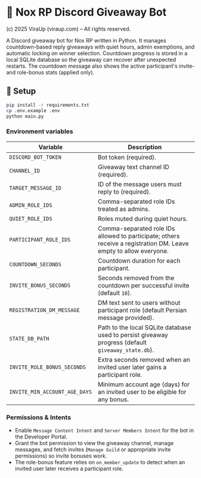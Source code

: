 # 🎁 Nox RP Discord Giveaway Bot  
(c) 2025 ViraUp (viraup.com) – All rights reserved.  

A Discord giveaway bot for Nox RP written in Python.
It manages countdown-based reply giveaways with quiet hours, admin exemptions, and automatic locking on winner selection.
Countdown progress is stored in a local SQLite database so the giveaway can recover after unexpected restarts.
The countdown message also shows the active participant's invite- and role-bonus stats (applied only).

## 🔧 Setup
```bash
pip install -r requirements.txt
cp .env.example .env
python main.py
```

### Environment variables

| Variable | Description |
| --- | --- |
| `DISCORD_BOT_TOKEN` | Bot token (required). |
| `CHANNEL_ID` | Giveaway text channel ID (required). |
| `TARGET_MESSAGE_ID` | ID of the message users must reply to (required). |
| `ADMIN_ROLE_IDS` | Comma-separated role IDs treated as admins. |
| `QUIET_ROLE_IDS` | Roles muted during quiet hours. |
| `PARTICIPANT_ROLE_IDS` | Comma-separated role IDs allowed to participate; others receive a registration DM. Leave empty to allow everyone. |
| `COUNTDOWN_SECONDS` | Countdown duration for each participant. |
| `INVITE_BONUS_SECONDS` | Seconds removed from the countdown per successful invite (default `10`). |
| `REGISTRATION_DM_MESSAGE` | DM text sent to users without participant role (default Persian message provided). |
| `STATE_DB_PATH` | Path to the local SQLite database used to persist giveaway progress (default `giveaway_state.db`). |
| `INVITE_ROLE_BONUS_SECONDS` | Extra seconds removed when an invited user later gains a participant role. |
| `INVITE_MIN_ACCOUNT_AGE_DAYS` | Minimum account age (days) for an invited user to be eligible for any bonus. |

### Permissions & Intents

- Enable `Message Content Intent` and `Server Members Intent` for the bot in the Developer Portal.
- Grant the bot permission to view the giveaway channel, manage messages, and fetch invites (`Manage Guild` or appropriate invite permissions) so invite bonuses work.
- The role-bonus feature relies on `on_member_update` to detect when an invited user later receives a participant role.
